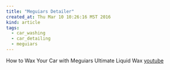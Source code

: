 ```yaml
---
title: "Meguiars Detailer"
created_at: Thu Mar 10 10:26:16 MST 2016
kind: article
tags:
  - car_washing
  - car_detailing
  - meguiars
---
```


How to Wax Your Car with Meguiars Ultimate Liquid Wax <a href="https://www.youtube.com/watch?v=RWE1s3dEHNk" target="_blank">youtube</a>


<!--
html boilerplate
<a href="" target="_blank"></a>
<img src="" width="400px">
<ul>
  <li></li>
</ul>
-->
